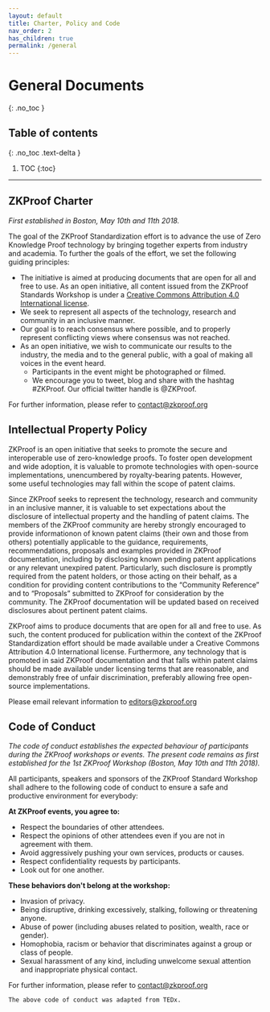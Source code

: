 ```yaml
---
layout: default
title: Charter, Policy and Code
nav_order: 2
has_children: true
permalink: /general
---
```


# General Documents
{: .no_toc }

## Table of contents
{: .no_toc .text-delta }

1. TOC
{:toc}

---


## ZKProof Charter

*First established in Boston, May 10th and 11th 2018.*

The goal of the ZKProof Standardization effort is to advance the use of Zero Knowledge Proof technology by bringing together experts from industry and academia. To further the goals of the effort, we set the following guiding principles:

- The initiative is aimed at producing documents that are open for all and free to use. As an open initiative, all content issued from the ZKProof Standards Workshop is under a [Creative Commons Attribution 4.0 International license](https://creativecommons.org/licenses/by/4.0/).
- We seek to represent all aspects of the technology, research and community in an inclusive manner.
- Our goal is to reach consensus where possible, and to properly represent conflicting views where consensus was not reached.
- As an open initiative, we wish to communicate our results to the industry, the media and to the general public, with a goal of making all voices in the event heard.
    - Participants in the event might be photographed or filmed.
    - We encourage you to tweet, blog and share with the hashtag #ZKProof. Our official twitter handle is @ZKProof.
    
For further information, please refer to [contact@zkproof.org](mailto:contact@zkproof.org)

## Intellectual Property Policy

ZKProof is an open initiative that seeks to promote the secure and interoperable use of zero-knowledge proofs. To foster open development and wide adoption, it is valuable to promote technologies with open-source implementations, unencumbered by royalty-bearing patents. However, some useful technologies may fall within the scope of patent claims.  

Since ZKProof seeks to represent the technology, research and community in an inclusive manner, it is valuable to set expectations about the disclosure of intellectual property and the handling of patent claims. The members of the ZKProof community are hereby strongly encouraged to provide informationon of known patent claims (their own and those from others) potentially applicable to the guidance, requirements, recommendations, proposals and examples provided in ZKProof documentation, including by disclosing known pending patent applications or any relevant unexpired patent. Particularly, such disclosure is promptly required from the patent holders, or those acting on their behalf, as a condition for providing content contributions to the “Community Reference” and to “Proposals” submitted to ZKProof for consideration by the community. The ZKProof documentation will be updated based on received disclosures about pertinent patent claims.

ZKProof aims to produce documents that are open for all and free to use.  As such, the content produced for publication within the context of the ZKProof Standardization effort should be made available under a Creative Commons Attribution 4.0 International license. Furthermore, any technology that is promoted in said ZKProof documentation and that falls within patent claims should be made available under licensing terms that are reasonable, and demonstrably free of unfair discrimination, preferably allowing free open-source implementations.

Please email relevant information to [editors@zkproof.org](mailto:editors@zkproof.org)

## Code of Conduct

*The code of conduct establishes the expected behaviour of participants during the ZKProof workshops or events. The present code remains as first established for the 1st ZKProof Workshop (Boston, May 10th and 11th 2018).*

All participants, speakers and sponsors of the ZKProof Standard Workshop shall adhere to the following code of conduct to ensure a safe and productive environment for everybody:

**At ZKProof events, you agree to:**

- Respect the boundaries of other attendees.
- Respect the opinions of other attendees even if you are not in agreement with them.
- Avoid aggressively pushing your own services, products or causes.
- Respect confidentiality requests by participants.
- Look out for one another.

**These behaviors don't belong at the workshop:**

- Invasion of privacy.
- Being disruptive, drinking excessively, stalking, following or threatening anyone.
- Abuse of power (including abuses related to position, wealth, race or gender).
- Homophobia, racism or behavior that discriminates against a group or class of people.
- Sexual harassment of any kind, including unwelcome sexual attention and inappropriate physical contact.

For further information, please refer to ​[contact@zkproof.org](mailto:contact@zkproof.org)

`The above code of conduct was adapted from TEDx.`
